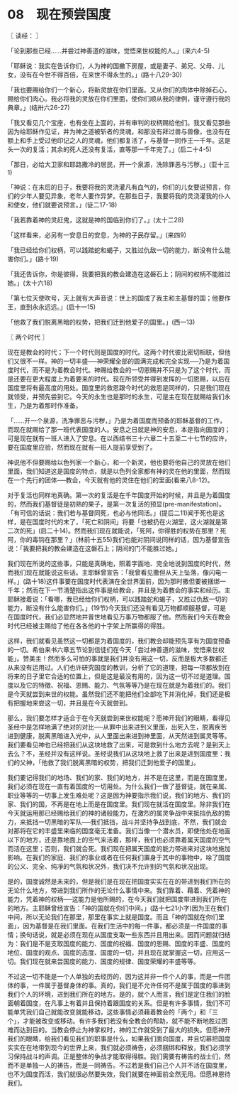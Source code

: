 # 08　现在预尝国度



〖 读经： 〗

「论到那些已经……并尝过神善道的滋味，觉悟来世权能的人。」(来六4-5)

「耶稣说：我实在告诉你们，人为神的国撇下房屋，或是妻子、弟兄、父母、儿女，没有在今世不得百倍，在来世不得永生的。」(路十八29-30)

「我也要赐给你们一个新心，将新灵放在你们里面。又从你们的肉体中除掉石心，赐给你们肉心。我必将我的灵放在你们里面，使你们顺从我的律例，谨守遵行我的典章。」(结卅六26-27)

「我又看见几个宝座，也有坐在上面的，并有审判的权柄赐给他们。我又看见那些因为给耶稣作见证，并为神之道被斩者的灵魂，和那没有拜过兽与兽像，也没有在额上和手上受过他印记之人的灵魂，他们都复活了，与基督一同作王一千年。这是头一次的复活；其余的死人还没有复活，直等那一千年完了。」(启二十4-5)

「那日，必给大卫家和耶路撒冷的居民，开一个泉源，洗除罪恶与污秽。」(亚十三1)

「神说：在末后的日子，我要将我的灵浇灌凡有血气的，你们的儿女要说预言，你们的少年人要见异象，老年人要作异梦。在那些日子，我要将我的灵浇灌我的仆人和使女，他们就要说预言。」(徒二17-18)

「我若靠着神的灵赶鬼，这就是神的国临到你们了。」(太十二28)

「这样看来，必另有一安息日的安息，为神的子民存留。」(来四9)

「我已经给你们权柄，可以践踏蛇和蝎子，又胜过仇敌一切的能力，断没有什么能害你们。」(路十19)

「我还告诉你，你是彼得，我要把我的教会建造在这磐石上；阴间的权柄不能胜过她。」(太十六18)

「第七位天使吹号，天上就有大声音说：世上的国成了我主和主基督的国；他要作王，直到永永远远。」(启十一15)

「他救了我们脱离黑暗的权势，把我们迁到他爱子的国里。」(西一13)



〖 两个时代 〗

现在是教会的时代；下一个时代则是国度的时代。这两个时代彼比密切相联，但他们又很不一样。神的一切丰盛──神荣耀全部的圆满完成和完全实现──乃是为着国度时代，而不是为着教会时代。神赐给教会的一切恩赐并不只是为了这个时代，而是还要在更大程度上为着要来的时代。现在所领受并得到发挥的一切恩赐，以后在国度里将有最高度的用处。国度里的救恩跟今时代的救恩是同样的，只是我们现在就领受，并预先尝到它。今天的永生也是那时的永生，可是主在现在就赐给我们永生，乃是为着那时作准备。

「……开一个泉源，洗净罪恶与污秽，」乃是为着国度而预备的耶稣基督的工作，而现在就赐给了那一班代表国度的人。安息之日就是神的安息，本是指向国度的；可是现在就有一班人进入了安息。在以西结书三十六章二十五至二十七节的应许，要在国度里应验，然而现在就有一班人提前享受到了。

神说他不但要赐给以色列家一个新心，和一个新灵，他也要将他自己的灵放在他们里面，我们知道这是国度的特点，就是以色列全家都有神的灵在他的里面，然而现在一个先行的团体──教会，今天就有他的灵住在他们的里面(看来八8-12)。

对于复活也同样地真确。第一次的复活是在千年国度开始的时候，并且是为着国度的，然而我们基督徒是初熟的果子，是第一次复活的预显(pre-manifestation)。「有可信的话说：我们若与基督同死，也必与他同活。」(提后二11)闻于死也是这样，是在国度时代的末了，「死亡和阴间」将要「也被扔在火湖里，这火湖就是第二次的死」(启二十14)。然而我们现在就能说，「死阿，你得胜的权势在那里？死阿，你的毒钩在那里？」(林前十五55)我们也能对阴间说同样的话，因为基督宣告说：「我要把我的教会建造在这磐石上；阴间的门不能胜过她。」

我们现在所说的这些事，只能是真确地，照着字面地、完全地说到国度的时代，然而我们现在就能说这些话。主耶稣曾宣告：「我曾看见撒但从天上坠落，像闪电一样。」(路十18)这件事要在国度时代表演在全世界面前，因为那时撒但要被捆绑一千年；然而在下一节清楚指出这件事是给教会，并且是为着教会的事实和经历。主耶稣接着说：「看哪，我已经给你们权柄，可以践踏蛇和蝎子，又胜过仇敌一切的能力，断没有什么能害你们。」(19节)今天我们还没有看见万物都顺服基督，可是在国度时代，我们必显然地并普世地看见万事万物都服了他。然而我们今天在教会时代已经被主赐给了他在各各他的十字架上所赢得的得胜。

这样，我们就看见虽然这一切都是为着国度的，我们教会却能预先享有为国度预备的一切。希伯来书六章五节论到信徒们在今天「尝过神善道的滋味，觉悟来世权能」。赞美主！然而多么可怕的事就是我们并没有用这一切，反而是极大多数都还从来没有运用过。人们也许研究国度的教训，分析了它的道理，把每一项都放到在将来的日子里它合适的位置上，但是这是最没有用的，因为这一切不过是道理。国度以及它的特徵、祝福、恩赐、能力、气氛等等乃是在现在就是为着我们的。我们是今天就尝到来世的权能。虽然我们还不能把他们全部吃下并消化掉，我们还是极有把握地来尝这一切，并且是在今天就尝到。

那么，我们要怎样才适合于在今天就尝到来世权能呢？愿神开我们的眼睛，看得见圣经中是怎样地满了绝对的对比──从罪中出来进到义里面，出死入生，脱离疾苦进到健康，脱离黑暗进入光中，从人里面出来进到神里面，从天然进到属灵等等。我们要看见神也已经把我们从这块地救了出来，可是救到什么地方去呢？是到天上去么？不，圣经并没有这样说。圣经说我们从这块地上救了出来是进到国度里：我们的父神，「他救了我们脱离黑暗的权势，把我们迁到他爱子的国里」。

我们要记得我们的地场、我们的家、我们的地方，并不是在这里，而是在国度里，我们必须在现在一直有着国度的一切用处。为什么我们一做了基督徒，就在亲属、职业等等的一切事上发生难处呢？这是因为神要指示我们说，我们的地方、我们的家、我们的国，不再是在地上而是在国度里。我们现在就活在国度里。除非我们在今天就运用那已经赐给我们的神的诸般能力，在激烈的属灵争战中来抵挡仇敌的势力，来抵挡一切黑暗的军队──我们抵挡，战斗并坚持争战到底，不然，我们就会对那将在它的丰盛里来临的国度毫无准备。我们当像一个潜水员，即使他处在地面以下的地方，还是靠地面上的空气来活着，那样，我们也必须靠着属天国度的空气而活在这里；否则，我们就会死。我们现在把属天国度的能力带进来对这块地施加影响。在我们的家庭、我们的事业或者在任何我们置身于其中的事物中，唋了国度的公义、完全、纯凈的气氛和状况外，我们决不允许别的气氛和状况出现。

是的，国度诚然是未来的，但是我们是在现在把国度实实在在的带进到我们所在的无论什么地方，带进到我们所作的无论什么事情中来。我们靠着、藉着、凭着神的能力，凭着神的权柄──这能力是他所赐的，在今天我们就把国度带进到我们所在的地方。主耶稣曾经宣告：「神的国就在你们中间。」(路十七21小字)因为王在我们中间，所以无论我们在那里，那里在事实上就是国度。而且「神的国就在你们里面」，因为基督是在我们里面。在我们生活中的每一件事，都必须是一件国度的事情；换句话说，就是必须在现在从国度支取一些东西并且用出来。因而问题就归结为：我们是不是支取国度的能力、国度的祝福、国度的恩赐、国度的丰盛、国度的地位、国度的观点、国度的态度、国度的一切，并且现在就掌握这一切，应用这一切。我们现在就来尝国度的能力、国度的规律、国度荣耀的丰盛等等。

不过这一切不能是一个人单独的去经历的，因为这并非一件个人的事，而是一件团体的事，一件属于基督身体的事。真的，我们是不允许任何不是属于国度的事进到我们个人的环境，进到我们所在的地方。是的，就个人而言，我们是定住我们的脸面朝着国度，在凡事上有着并且保持着跟国度的关系。但是有许多事情，我们不可能单凭我们自己就能改变就能移动，这些事情必须藉着教会的「两个」和「三个」，才能被改变或移动。有许多我们若没有全教会的帮助，就不能不断地胜过困难而达到目的。当教会停止为神掌权时，神的工作就受到了最大的损失。但愿神开我们的眼睛，给我们看见我们的职事是什么，如果我们面向国度，并且切慕把国度实实在在地带到现今的世界上来，我们就必须祷告，必须捆绑和释放，我们必须学习保持战斗的声调。正是整体的争战才能取得得胜。我们需要有祷告的战士们，然而不是单独一人的祷告，而是一同祷告。不过若是我们自己个人并不活在国度里，也不为国度而活，我们就很必然要失效，我们就要在神面前全然无用。但愿神恩待我们。

